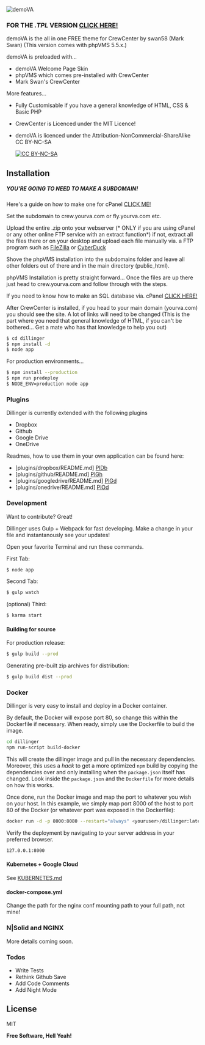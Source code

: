 ![demoVA](http://i.imgur.com/HSzEXHE.png)

### FOR THE *.TPL* VERSION [CLICK HERE!](http://www.github.com)

demoVA is the all in one FREE theme for CrewCenter by swan58 (Mark Swan) (This version comes with phpVMS 5.5.x.)

demoVA is preloaded with...
  - demoVA Welcome Page Skin
  - phpVMS which comes pre-installed with CrewCenter
  - Mark Swan's CrewCenter

More features...
  - Fully Customisable if you have a general knowledge of HTML, CSS & Basic PHP
  - CrewCenter is Licenced under the MIT Licence!
  - demoVA is licenced under the Attribution-NonCommercial-ShareAlike 
CC BY-NC-SA

    [![CC BY-NC-SA](https://licensebuttons.net/l/by-nc-sa/3.0/88x31.png)](https://nodesource.com/products/nsolid)



## Installation

##### YOU'RE GOING TO NEED TO MAKE A SUBDOMAIN!
Here's a guide on how to make one for cPanel
[CLICK ME!](https://documentation.cpanel.net/display/ALD/Subdomains)

Set the subdomain to crew.yourva.com or fly.yourva.com etc.


Upload the entire .zip onto your webserver (* ONLY if you are using cPanel or any other online FTP service with an extract function*) if not, extract all the files there or on your desktop and upload each file manually via. a FTP program such as [FileZilla](https://filezilla-project.org) or [CyberDuck](https://cyberduck.io/?l=en)

Shove the phpVMS installation into the subdomains folder and leave all other folders out of there and in the main directory (public_html).

phpVMS Installation is pretty straight forward... Once the files are up there just head to crew.yourva.com and follow through with the steps.

If you need to know how to make an SQL database via. cPanel [CLICK HERE!](https://documentation.cpanel.net/display/ALD/MySQL+Databases)

After CrewCenter is installed, if you head to your main domain (yourva.com) you should see the site. A lot of links will need to be changed (This is the part where you need that general knowledge of HTML, if you can't be bothered... Get a mate who has that knowledge to help you out)



```sh
$ cd dillinger
$ npm install -d
$ node app
```

For production environments...

```sh
$ npm install --production
$ npm run predeploy
$ NODE_ENV=production node app
```

### Plugins

Dillinger is currently extended with the following plugins

* Dropbox
* Github
* Google Drive
* OneDrive

Readmes, how to use them in your own application can be found here:

* [plugins/dropbox/README.md] [PlDb]
* [plugins/github/README.md] [PlGh]
* [plugins/googledrive/README.md] [PlGd]
* [plugins/onedrive/README.md] [PlOd]

### Development

Want to contribute? Great!

Dillinger uses Gulp + Webpack for fast developing.
Make a change in your file and instantanously see your updates!

Open your favorite Terminal and run these commands.

First Tab:
```sh
$ node app
```

Second Tab:
```sh
$ gulp watch
```

(optional) Third:
```sh
$ karma start
```
#### Building for source
For production release:
```sh
$ gulp build --prod
```
Generating pre-built zip archives for distribution:
```sh
$ gulp build dist --prod
```
### Docker
Dillinger is very easy to install and deploy in a Docker container.

By default, the Docker will expose port 80, so change this within the Dockerfile if necessary. When ready, simply use the Dockerfile to build the image.

```sh
cd dillinger
npm run-script build-docker
```
This will create the dillinger image and pull in the necessary dependencies. Moreover, this uses a _hack_ to get a more optimized `npm` build by copying the dependencies over and only installing when the `package.json` itself has changed.  Look inside the `package.json` and the `Dockerfile` for more details on how this works.

Once done, run the Docker image and map the port to whatever you wish on your host. In this example, we simply map port 8000 of the host to port 80 of the Docker (or whatever port was exposed in the Dockerfile):

```sh
docker run -d -p 8000:8080 --restart="always" <youruser>/dillinger:latest
```

Verify the deployment by navigating to your server address in your preferred browser.

```sh
127.0.0.1:8000
```

#### Kubernetes + Google Cloud

See [KUBERNETES.md](https://github.com/joemccann/dillinger/blob/master/KUBERNETES.md)


#### docker-compose.yml

Change the path for the nginx conf mounting path to your full path, not mine!

### N|Solid and NGINX

More details coming soon.


### Todos

 - Write Tests
 - Rethink Github Save
 - Add Code Comments
 - Add Night Mode

License
----

MIT


**Free Software, Hell Yeah!**

[//]: # (These are reference links used in the body of this note and get stripped out when the markdown processor does its job. There is no need to format nicely because it shouldn't be seen. Thanks SO - http://stackoverflow.com/questions/4823468/store-comments-in-markdown-syntax)


   [dill]: <https://github.com/joemccann/dillinger>
   [git-repo-url]: <https://github.com/joemccann/dillinger.git>
   [john gruber]: <http://daringfireball.net>
   [@thomasfuchs]: <http://twitter.com/thomasfuchs>
   [df1]: <http://daringfireball.net/projects/markdown/>
   [markdown-it]: <https://github.com/markdown-it/markdown-it>
   [Ace Editor]: <http://ace.ajax.org>
   [node.js]: <http://nodejs.org>
   [Twitter Bootstrap]: <http://twitter.github.com/bootstrap/>
   [keymaster.js]: <https://github.com/madrobby/keymaster>
   [jQuery]: <http://jquery.com>
   [@tjholowaychuk]: <http://twitter.com/tjholowaychuk>
   [express]: <http://expressjs.com>
   [AngularJS]: <http://angularjs.org>
   [Gulp]: <http://gulpjs.com>

   [PlDb]: <https://github.com/joemccann/dillinger/tree/master/plugins/dropbox/README.md>
   [PlGh]:  <https://github.com/joemccann/dillinger/tree/master/plugins/github/README.md>
   [PlGd]: <https://github.com/joemccann/dillinger/tree/master/plugins/googledrive/README.md>
   [PlOd]: <https://github.com/joemccann/dillinger/tree/master/plugins/onedrive/README.md>
